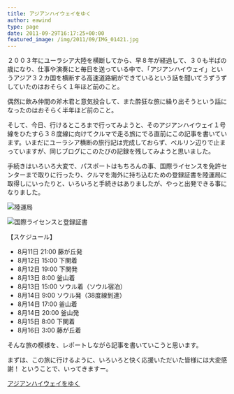 ```yaml
---
title: アジアンハイウェイをゆく
author: eawind
type: page
date: 2011-09-29T16:17:25+00:00
featured_image: /img/2011/09/IMG_01421.jpg
---
```

２００３年にユーラシア大陸を横断してから、早８年が経過して、３０も半ばの歳になり、仕事や演奏にと毎日を送っている中で、「アジアンハイウェイ」というアジア３２カ国を横断する高速道路網ができているという話を聞いてうずうずしていたのはおそらく１年ほど前のこと。

偶然に飲み仲間の斧木君と意気投合して、また酔狂な旅に繰り出そうという話になったのはおそらく半年ほど前のこと。

そして、今日、行けるところまで行ってみようと、そのアジアンハイウェイ１号線をひたすら３８度線に向けてクルマで走る旅にでる直前にこの記事を書いています。いまだにユーラシア横断の旅行記は完成しておらず、ベルリン辺りで止まっていますが、同じブログにこのたびの記録を残してみようと思いました。

手続きはいろいろ大変で、パスポートはもちろんの事、国際ライセンスを免許センターまで取りに行ったり、クルマを海外に持ち込むための登録証書を陸運局に取得しにいったりと、いろいろと手続きはありましたが、やっと出発できる事になりました。

![陸運局](/img/2011/09/IMG_01421.jpg)

![国際ライセンスと登録証書](/img/2011/09/IMG_01471.jpg)

【スケジュール】

* 8月11日 21:00 藤が丘発
* 8月12日 15:00 下関着
* 8月12日 19:00 下関発
* 8月13日 8:00 釜山着
* 8月13日 15:00 ソウル着（ソウル宿泊）
* 8月14日 9:00 ソウル発（38度線到達）
* 8月14日 17:00 釜山着
* 8月14日 20:00 釜山発
* 8月15日 8:00 下関着
* 8月16日 3:00 藤が丘着

そんな旅の模様を、レポートしながら記事を書いていこうと思います。

まずは、この旅に行けるように、いろいろと快く応援いただいた皆様には大変感謝！
ということで、いってきますー。

[アジアンハイウェイをゆく](../../categories/asianhighway/)
